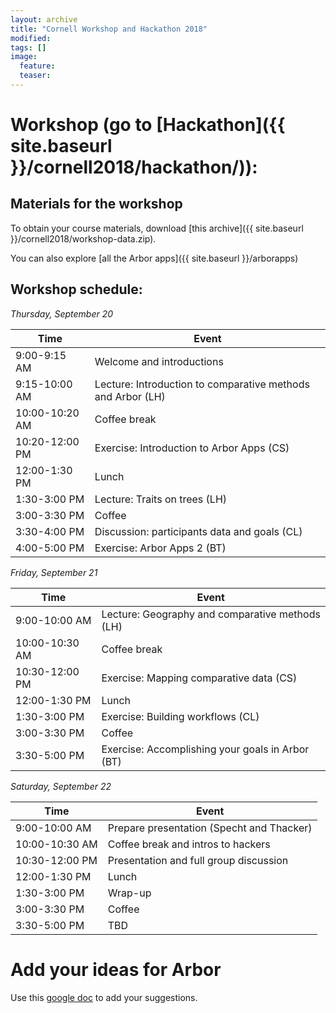 ```yaml
---
layout: archive
title: "Cornell Workshop and Hackathon 2018"
modified:
tags: []
image:
  feature:
  teaser:
---
```


# Workshop (go to [Hackathon]({{ site.baseurl }}/cornell2018/hackathon/)):

## Materials for the workshop
To obtain your course materials, download [this archive]({{ site.baseurl }}/cornell2018/workshop-data.zip).

You can also explore [all the Arbor apps]({{ site.baseurl }}/arborapps)

## Workshop schedule:

*Thursday, September 20*

| Time | Event |
| --- | --- |
| 9:00-9:15 AM | Welcome and introductions |
| 9:15-10:00 AM | Lecture: Introduction to comparative methods and Arbor (LH) |
| 10:00-10:20 AM | Coffee break |
| 10:20-12:00 PM | Exercise: Introduction to Arbor Apps (CS)|
| 12:00-1:30 PM | Lunch |
| 1:30-3:00 PM | Lecture: Traits on trees (LH) |
| 3:00-3:30 PM | Coffee |
| 3:30-4:00 PM | Discussion: participants data and goals (CL) |
| 4:00-5:00 PM | Exercise: Arbor Apps 2 (BT) |

*Friday, September 21*

| Time | Event |
| --- | --- |
| 9:00-10:00 AM | Lecture: Geography and comparative methods (LH) |
| 10:00-10:30 AM | Coffee break |
| 10:30-12:00 PM | Exercise: Mapping comparative data (CS) |
| 12:00-1:30 PM | Lunch |
| 1:30-3:00 PM | Exercise: Building workflows (CL) |
| 3:00-3:30 PM | Coffee |
| 3:30-5:00 PM | Exercise: Accomplishing your goals in Arbor (BT) |

*Saturday, September 22*

| Time | Event |
| --- | --- |
| 9:00-10:00 AM | Prepare presentation (Specht and Thacker) |
| 10:00-10:30 AM | Coffee break and intros to hackers |
| 10:30-12:00 PM | Presentation and full group discussion |
| 12:00-1:30 PM | Lunch |
| 1:30-3:00 PM | Wrap-up |
| 3:00-3:30 PM | Coffee |
| 3:30-5:00 PM | TBD |

# Add your ideas for Arbor

Use this <a href='https://docs.google.com/document/d/18sq2uQ6BSST8jbUObGlh8EV8qeLFvpCykShXtzzaXC4/edit?usp=sharing'>google doc</a> to add your suggestions.
